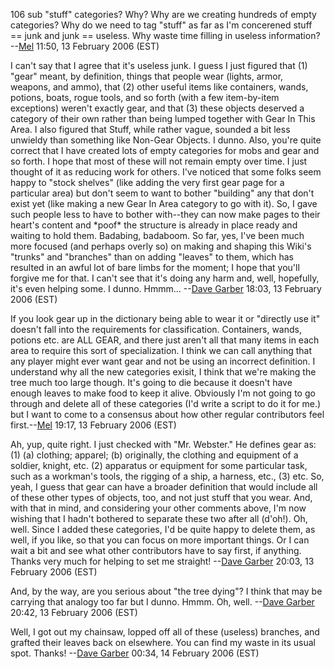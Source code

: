 106 sub "stuff" categories? Why? Why are we creating hundreds of empty
categories? Why do we need to tag "stuff" as far as I'm concerened stuff
== junk and junk == useless. Why waste time filling in useless
information? --[Mel](User:Mel "wikilink") 11:50, 13 February 2006 (EST)

I can't say that I agree that it's useless junk. I guess I just figured
that (1) "gear" meant, by definition, things that people wear (lights,
armor, weapons, and ammo), that (2) other useful items like containers,
wands, potions, boats, rogue tools, and so forth (with a few
item-by-item exceptions) weren't exactly gear, and that (3) these
objects deserved a category of their own rather than being lumped
together with Gear In This Area. I also figured that Stuff, while rather
vague, sounded a bit less unwieldy than something like Non-Gear Objects.
I dunno. Also, you're quite correct that I have created lots of empty
categories for mobs and gear and so forth. I hope that most of these
will not remain empty over time. I just thought of it as reducing work
for others. I've noticed that some folks seem happy to "stock shelves"
(like adding the very first gear page for a particular area) but don't
seem to want to bother "building" any that don't exist yet (like making
a new Gear In Area category to go with it). So, I gave such people less
to have to bother with--they can now make pages to their heart's content
and \*poof\* the structure is already in place ready and waiting to hold
them. Badabing, badaboom. So far, yes, I've been much more focused (and
perhaps overly so) on making and shaping this Wiki's "trunks" and
"branches" than on adding "leaves" to them, which has resulted in an
awful lot of bare limbs for the moment; I hope that you'll forgive me
for that. I can't see that it's doing any harm and, well, hopefully,
it's even helping some. I dunno. Hmmm... --[Dave
Garber](User:DaveGarber1975 "wikilink") 18:03, 13 February 2006 (EST)

If you look gear up in the dictionary being able to wear it or "directly
use it" doesn't fall into the requirements for classification.
Containers, wands, potions etc. are ALL GEAR, and there just aren't all
that many items in each area to require this sort of specialization. I
think we can call anything that any player might ever want gear and not
be using an incorrect definition. I understand why all the new
categories exisit, I think that we're making the tree much too large
though. It's going to die because it doesn't have enough leaves to make
food to keep it alive. Obviously I'm not going to go through and delete
all of these categories (I'd write a script to do it for me.) but I want
to come to a consensus about how other regular contributors feel
first.--[Mel](User:Mel "wikilink") 19:17, 13 February 2006 (EST)

Ah, yup, quite right. I just checked with "Mr. Webster." He defines gear
as: (1) (a) clothing; apparel; (b) originally, the clothing and
equipment of a soldier, knight, etc. (2) apparatus or equipment for some
particular task, such as a workman's tools, the rigging of a ship, a
harness, etc., (3) etc. So, yeah, I guess that gear can have a broader
definition that would include all of these other types of objects, too,
and not just stuff that you wear. And, with that in mind, and
considering your other comments above, I'm now wishing that I hadn't
bothered to separate these two after all (d'oh!). Oh, well. Since I
added these categories, I'd be quite happy to delete them, as well, if
you like, so that you can focus on more important things. Or I can wait
a bit and see what other contributors have to say first, if anything.
Thanks very much for helping to set me straight! --[Dave
Garber](User:DaveGarber1975 "wikilink") 20:03, 13 February 2006 (EST)

And, by the way, are you serious about "the tree dying"? I think that
may be carrying that analogy too far but I dunno. Hmmm. Oh, well.
--[Dave Garber](User:DaveGarber1975 "wikilink") 20:42, 13 February 2006
(EST)

Well, I got out my chainsaw, lopped off all of these (useless) branches,
and grafted their leaves back on elsewhere. You can find my waste in its
usual spot. Thanks! --[Dave Garber](User:DaveGarber1975 "wikilink")
00:34, 14 February 2006 (EST)
